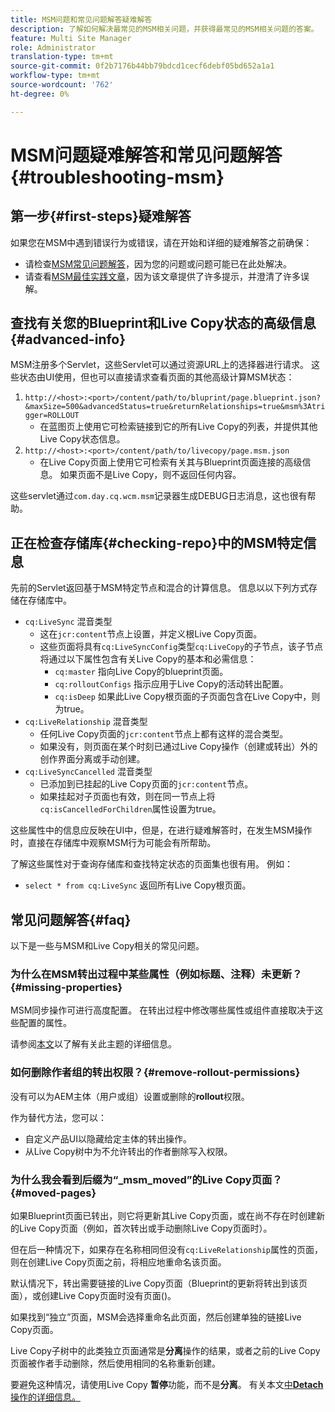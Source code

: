 ```yaml
---
title: MSM问题和常见问题解答疑难解答
description: 了解如何解决最常见的MSM相关问题，并获得最常见的MSM相关问题的答案。
feature: Multi Site Manager
role: Administrator
translation-type: tm+mt
source-git-commit: 0f2b7176b44bb79bdcd1cecf6debf05bd652a1a1
workflow-type: tm+mt
source-wordcount: '762'
ht-degree: 0%

---
```



# MSM问题疑难解答和常见问题解答{#troubleshooting-msm}

## 第一步{#first-steps}疑难解答

如果您在MSM中遇到错误行为或错误，请在开始和详细的疑难解答之前确保：

* 请检查[MSM常见问题解答](#faq)，因为您的问题或问题可能已在此处解决。
* 请查看[MSM最佳实践文章](best-practices.md)，因为该文章提供了许多提示，并澄清了许多误解。

## 查找有关您的Blueprint和Live Copy状态的高级信息{#advanced-info}

MSM注册多个Servlet，这些Servlet可以通过资源URL上的选择器进行请求。 这些状态由UI使用，但也可以直接请求查看页面的其他高级计算MSM状态：

1. `http://<host>:<port>/content/path/to/bluprint/page.blueprint.json?&maxSize=500&advancedStatus=true&returnRelationships=true&msm%3Atrigger=ROLLOUT`
   * 在蓝图页上使用它可检索链接到它的所有Live Copy的列表，并提供其他Live Copy状态信息。
1. `http://<host>:<port>/content/path/to/livecopy/page.msm.json`
   * 在Live Copy页面上使用它可检索有关其与Blueprint页面连接的高级信息。 如果页面不是Live Copy，则不返回任何内容。

这些servlet通过`com.day.cq.wcm.msm`记录器生成DEBUG日志消息，这也很有帮助。

## 正在检查存储库{#checking-repo}中的MSM特定信息

先前的Servlet返回基于MSM特定节点和混合的计算信息。 信息以以下列方式存储在存储库中。

* `cq:LiveSync` 混音类型
   * 这在`jcr:content`节点上设置，并定义根Live Copy页面。
   * 这些页面将具有`cq:LiveSyncConfig`类型`cq:LiveCopy`的子节点，该子节点将通过以下属性包含有关Live Copy的基本和必需信息：
      * `cq:master` 指向Live Copy的blueprint页面。
      * `cq:rolloutConfigs` 指示应用于Live Copy的活动转出配置。
      * `cq:isDeep` 如果此Live Copy根页面的子页面包含在Live Copy中，则为true。
* `cq:LiveRelationship` 混音类型
   * 任何Live Copy页面的`jcr:content`节点上都有这样的混合类型。
   * 如果没有，则页面在某个时刻已通过Live Copy操作（创建或转出）外的创作界面分离或手动创建。
* `cq:LiveSyncCancelled` 混音类型
   * 已添加到已挂起的Live Copy页面的`jcr:content`节点。
   * 如果挂起对子页面也有效，则在同一节点上将`cq:isCancelledForChildren`属性设置为true。

这些属性中的信息应反映在UI中，但是，在进行疑难解答时，在发生MSM操作时，直接在存储库中观察MSM行为可能会有所帮助。

了解这些属性对于查询存储库和查找特定状态的页面集也很有用。 例如：

* `select * from cq:LiveSync` 返回所有Live Copy根页面。

## 常见问题解答{#faq}

以下是一些与MSM和Live Copy相关的常见问题。

### 为什么在MSM转出过程中某些属性（例如标题、注释）未更新？{#missing-properties}

MSM同步操作可进行高度配置。 在转出过程中修改哪些属性或组件直接取决于这些配置的属性。

请参阅[本文](best-practices.md)以了解有关此主题的详细信息。

### 如何删除作者组的转出权限？{#remove-rollout-permissions}

没有可以为AEM主体（用户或组）设置或删除的&#x200B;**rollout**&#x200B;权限。

作为替代方法，您可以：

* 自定义产品UI以隐藏给定主体的转出操作。
* 从Live Copy树中为不允许转出的作者删除写入权限。

### 为什么我会看到后缀为“_msm_moved”的Live Copy页面？{#moved-pages}

如果Blueprint页面已转出，则它将更新其Live Copy页面，或在尚不存在时创建新的Live Copy页面（例如，首次转出或手动删除Live Copy页面时）。

但在后一种情况下，如果存在名称相同但没有`cq:LiveRelationship`属性的页面，则在创建Live Copy页面之前，将相应地重命名该页面。

默认情况下，转出需要链接的Live Copy页面（Blueprint的更新将转出到该页面），或创建Live Copy页面时没有页面()。

如果找到“独立”页面，MSM会选择重命名此页面，然后创建单独的链接Live Copy页面。

Live Copy子树中的此类独立页面通常是&#x200B;**分离**&#x200B;操作的结果，或者之前的Live Copy页面被作者手动删除，然后使用相同的名称重新创建。

要避免这种情况，请使用Live Copy **暂停**&#x200B;功能，而不是&#x200B;**分离**。 有关本文[中&#x200B;**Detach**&#x200B;操作的详细信息。](creating-live-copies.md)
